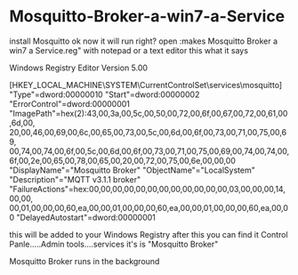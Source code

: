 # Mosquitto-Broker-a-win7-a-Service

install Mosquitto
ok now it will run right?
open :makes Mosquitto Broker a win7 a Service.reg" with notepad or a text editor
this what it says


Windows Registry Editor Version 5.00

[HKEY_LOCAL_MACHINE\SYSTEM\CurrentControlSet\services\mosquitto]
"Type"=dword:00000010
"Start"=dword:00000002
"ErrorControl"=dword:00000001
"ImagePath"=hex(2):43,00,3a,00,5c,00,50,00,72,00,6f,00,67,00,72,00,61,00,6d,00,\
  20,00,46,00,69,00,6c,00,65,00,73,00,5c,00,6d,00,6f,00,73,00,71,00,75,00,69,\
  00,74,00,74,00,6f,00,5c,00,6d,00,6f,00,73,00,71,00,75,00,69,00,74,00,74,00,\
  6f,00,2e,00,65,00,78,00,65,00,20,00,72,00,75,00,6e,00,00,00
"DisplayName"="Mosquitto Broker"
"ObjectName"="LocalSystem"
"Description"="MQTT v3.1.1 broker"
"FailureActions"=hex:00,00,00,00,00,00,00,00,00,00,00,00,03,00,00,00,14,00,00,\
  00,01,00,00,00,60,ea,00,00,01,00,00,00,60,ea,00,00,01,00,00,00,60,ea,00,00
"DelayedAutostart"=dword:00000001


this will be added to your Windows Registry
after this you can find it 
Control Panle.....Admin tools....services
it's is "Mosquitto Broker"


Mosquitto Broker runs in the background
